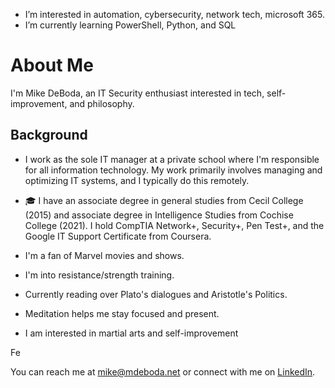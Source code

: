 -  I’m interested in automation, cybersecurity, network tech, microsoft 365.
-  I’m currently learning PowerShell, Python, and SQL
# About Me

I'm Mike DeBoda, an IT Security enthusiast interested in tech, self-improvement, and philosophy.

##  Background

-  I work as the sole IT manager at a private school where I'm responsible for all information technology. My work primarily involves managing and optimizing IT systems, and I typically do this remotely.
- 🎓 I have an associate degree in general studies from Cecil College (2015) and  associate degree in Intelligence Studies from Cochise College (2021). I hold CompTIA Network+, Security+, Pen Test+, and the Google IT Support Certificate from Coursera.

-  I'm a fan of Marvel movies and shows.
-  I'm into resistance/strength training.
-  Currently reading over Plato's dialogues and Aristotle's Politics.
-  Meditation helps me stay focused and present.
-  I am interested in martial arts and self-improvement

Fe

You can reach me at [mike@mdeboda.net](mailto:mike@mdeboda.net) or connect with me on [LinkedIn](https://www.linkedin.com/in/michaelddeboda/).

<!---
mddeboda/mddeboda is a ✨ special ✨ repository because its `README.md` (this file) appears on your GitHub profile.
You can click the Preview link to take a look at your changes.
--->
